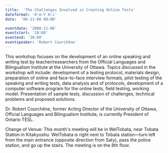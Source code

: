 ```yaml
---
title:  'The Challenges Involved in Creating Online Tests'
dateformat: 'd-m-Y H:i'
date:  '06-11-08 00:00'

eventdate: '2008-11-06'
eventstart: '18:00'
eventend: '20:00'
eventspeaker: 'Robert Courchêne'
---
```



This workshop focuses on the development of an online speaking and writing test by teacher/researchers from the Official Languages and Bilingualism Institute at the University of Ottawa. Topics discussed in the workshop will include: development of a testing protocol, materials design, preparation of online and face-to-face interview formats, pilot testing of the speaking and writing tests, data analysis and of protocols, development of a computer software program for the online tests, field testing, working model. Presentation of sample tests, discussion of challenges, technical problems and proposed solutions.


Dr. Robert Courchêne, former Acting Director of the University of Ottawa, Official Languages and Bilingualism Institute, is currently President of Ontario TESL.

Change of Venue: This month's meeting will be in WelTobata, near Tobata Station in Kitakyushu. WelTobata is right next to Tobata station—turn left from the main entrance (opposite direction from Saty), pass the police station, and go up the stairs. The meeting is on the 8th floor.

